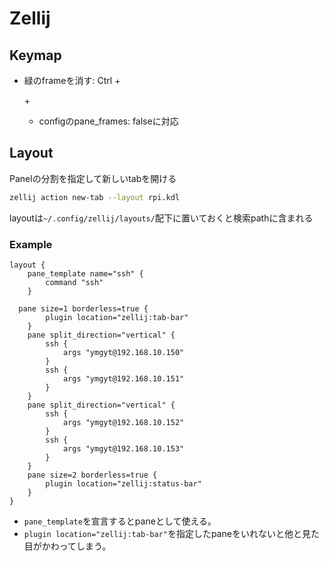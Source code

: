 # Zellij

## Keymap

* 緑のframeを消す: Ctrl + <p> + <z>
  * configのpane_frames: falseに対応

## Layout

Panelの分割を指定して新しいtabを開ける

```sh
zellij action new-tab --layout rpi.kdl
```

layoutは`~/.config/zellij/layouts/`配下に置いておくと検索pathに含まれる

### Example

```kdl
layout {
	pane_template name="ssh" {
		command "ssh"
	}

  pane size=1 borderless=true {
		plugin location="zellij:tab-bar"
	}
	pane split_direction="vertical" {
		ssh {
			args "ymgyt@192.168.10.150"
		}
		ssh {
			args "ymgyt@192.168.10.151"			
		}
	}
	pane split_direction="vertical" {
		ssh {
			args "ymgyt@192.168.10.152"
		}
		ssh {
			args "ymgyt@192.168.10.153"			
		}
	}
	pane size=2 borderless=true {
		plugin location="zellij:status-bar"
	}
}
```

* `pane_template`を宣言するとpaneとして使える。
* `plugin location="zellij:tab-bar"`を指定したpaneをいれないと他と見た目がかわってしまう。
